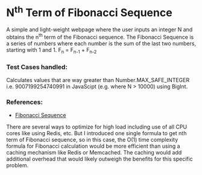 # N<sup>th</sup> Term of Fibonacci Sequence

A simple and light-weight webpage where the user inputs an integer N and obtains the n<sup>th</sup> term of the Fibonacci sequence. The Fibonacci Sequence is a series of numbers where each number is the sum of the last two numbers, starting with 1 and 1. F<sub>n</sub> = F<sub>n-1</sub> + F<sub>n-2</sub>

### Test Cases handled:
Calculates values that are way greater than Number.MAX_SAFE_INTEGER i.e. 9007199254740991 in JavaScipt (e.g. where N > 10000) using BigInt.
### References:
* [Fibonacci Sequence](https://www.mathsisfun.com/numbers/fibonacci-sequence.html)


There are several ways to optimize for high load including use of all CPU cores like using Redis, etc. But I introduced one single formula to get nth term of Fibonacci sequence, so in this case, the O(1) time complexity formula for Fibonacci calculation would be more efficient than using a caching mechanism like Redis or Memcached. The caching would add additional overhead that would likely outweigh the benefits for this specific problem.